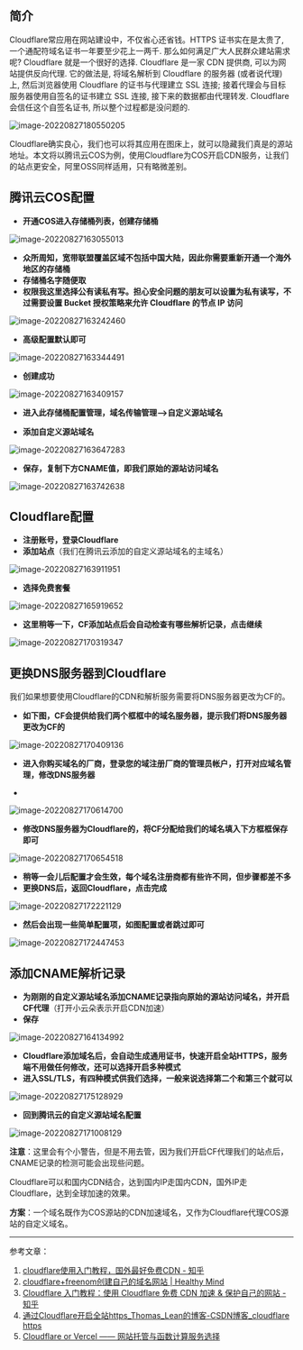 ## 简介

Cloudflare常应用在网站建设中，不仅省心还省钱。HTTPS 证书实在是太贵了, 一个通配符域名证书一年要至少花上一两千. 那么如何满足广大人民群众建站需求呢? Cloudflare 就是一个很好的选择. Cloudflare 是一家 CDN 提供商, 可以为网站提供反向代理. 它的做法是, 将域名解析到 Cloudflare 的服务器 (或者说代理) 上, 然后浏览器使用 Cloudflare 的证书与代理建立 SSL 连接; 接着代理会与目标服务器使用自签名的证书建立 SSL 连接, 接下来的数据都由代理转发. Cloudflare 会信任这个自签名证书, 所以整个过程都是没问题的.

![image-20220827180550205](https://cdn.jsdelivr.net/gh/sxfinn/CDN/img/202212021707353.png)

Cloudflare确实良心，我们也可以将其应用在图床上，就可以隐藏我们真是的源站地址。本文将以腾讯云COS为例，使用Cloudflare为COS开启CDN服务，让我们的站点更安全，阿里OSS同样适用，只有略微差别。



## 腾讯云COS配置

* **开通COS进入存储桶列表，创建存储桶**

![image-20220827163055013](https://cdn.jsdelivr.net/gh/sxfinn/CDN/img/202212021517273.png)

* **众所周知，宽带联盟覆盖区域不包括中国大陆，因此你需要重新开通一个海外地区的存储桶**
* **存储桶名字随便取**
* **权限我这里选择公有读私有写。担心安全问题的朋友可以设置为私有读写，不过需要设置 Bucket 授权策略来允许 Cloudflare 的节点 IP 访问**

![image-20220827163242460](https://cdn.jsdelivr.net/gh/sxfinn/CDN/img/202212021517976.png)

* **高级配置默认即可**

![image-20220827163344491](https://cdn.jsdelivr.net/gh/sxfinn/CDN/img/202212021517893.png)

* **创建成功**

![image-20220827163409157](https://cdn.jsdelivr.net/gh/sxfinn/CDN/img/202212021517430.png)

* **进入此存储桶配置管理，域名传输管理—>自定义源站域名**

* **添加自定义源站域名**

![image-20220827163647283](https://cdn.jsdelivr.net/gh/sxfinn/CDN/img/202212021517074.png)

* **保存，复制下方CNAME值，即我们原始的源站访问域名**

![image-20220827163742638](https://cdn.jsdelivr.net/gh/sxfinn/CDN/img/202212021518966.png)



## Cloudflare配置

* **注册账号，登录Cloudflare**
* **添加站点**（我们在腾讯云添加的自定义源站域名的主域名）

![image-20220827163911951](https://cdn.jsdelivr.net/gh/sxfinn/CDN/img/202212021518609.png)

* **选择免费套餐**

![image-20220827165919652](https://cdn.jsdelivr.net/gh/sxfinn/CDN/img/202212021518448.png)

* **这里稍等一下，CF添加站点后会自动检查有哪些解析记录，点击继续**

![image-20220827170319347](https://cdn.jsdelivr.net/gh/sxfinn/CDN/img/202212021518684.png)



## 更换DNS服务器到Cloudflare

我们如果想要使用Cloudflare的CDN和解析服务需要将DNS服务器更改为CF的。



* **如下图，CF会提供给我们两个框框中的域名服务器，提示我们将DNS服务器更改为CF的**

![image-20220827170409136](https://cdn.jsdelivr.net/gh/sxfinn/CDN/img/202212021518139.png)

* **进入你购买域名的厂商，登录您的域注册厂商的管理员帐户，打开对应域名管理，修改DNS服务器**

* 

![image-20220827170614700](https://cdn.jsdelivr.net/gh/sxfinn/CDN/img/202212021518671.png)

* **修改DNS服务器为Cloudflare的，将CF分配给我们的域名填入下方框框保存即可**

![image-20220827170654518](https://cdn.jsdelivr.net/gh/sxfinn/CDN/img/202212021708082.png)



* **稍等一会儿后配置才会生效，每个域名注册商都有些许不同，但步骤都差不多**
* **更换DNS后，返回Cloudflare，点击完成**

![image-20220827172221129](https://cdn.jsdelivr.net/gh/sxfinn/CDN/img/202212021518960.png)

* **然后会出现一些简单配置项，如图配置或者跳过即可**

![image-20220827172447453](https://cdn.jsdelivr.net/gh/sxfinn/CDN/img/202212021518425.png)



## 添加CNAME解析记录

* **为刚刚的自定义源站域名添加CNAME记录指向原始的源站访问域名，并开启CF代理**（打开小云朵表示开启CDN加速）
* **保存**

![image-20220827164134992](https://cdn.jsdelivr.net/gh/sxfinn/CDN/img/202212021519141.png)

* **Cloudflare添加域名后，会自动生成通用证书，快速开启全站HTTPS，服务端不用做任何修改，还可以选择开启多种模式**
* **进入SSL/TLS，有四种模式供我们选择，一般来说选择第二个和第三个就可以**

![image-20220827175128929](https://cdn.jsdelivr.net/gh/sxfinn/CDN/img/202212021519572.png)

* **回到腾讯云的自定义源站域名配置**

![image-20220827171008129](https://cdn.jsdelivr.net/gh/sxfinn/CDN/img/202212021519080.png)

**注意**：这里会有个小警告，但是不用去管，因为我们开启CF代理我们的站点后，CNAME记录的检测可能会出现些问题。



Cloudflare可以和国内CDN结合，达到国内IP走国内CDN，国外IP走Cloudflare，达到全球加速的效果。



**方案**：一个域名既作为COS源站的CDN加速域名，又作为Cloudflare代理COS源站的自定义域名。

---

参考文章：

1. [cloudflare使用入门教程，国外最好免费CDN - 知乎](https://zhuanlan.zhihu.com/p/82909515)
2. [cloudflare+freenom创建自己的域名网站 | Healthy Mind](https://jackyangjie.github.io/2021/04/21/cloudflare-freenom%E5%88%9B%E5%BB%BA%E8%87%AA%E5%B7%B1%E7%9A%84%E5%9F%9F%E5%90%8D%E7%BD%91%E7%AB%99/)
3. [Cloudflare 入门教程：使用 Cloudflare 免费 CDN 加速 & 保护自己的网站 - 知乎](https://zhuanlan.zhihu.com/p/97389072)
4. [通过Cloudflare开启全站https_Thomas_Lean的博客-CSDN博客_cloudflare https](https://blog.csdn.net/Lin_Hv/article/details/106614804)
5. [Cloudflare or Vercel —— 网站托管与函数计算服务选择](https://blog.lv5.moe/p/website-hosting-and-function-computing-service-selection)
